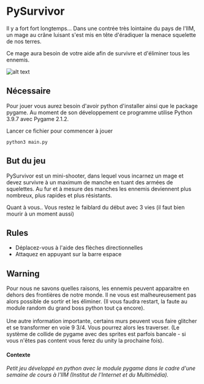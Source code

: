 <h1>PySurvivor</h1>

Il y a fort fort longtemps... Dans une contrée très lointaine du pays de l'IIM, un mage au crâne luisant s'est mis en tête d'éradiquer la menace squelette de nos terres.

Ce mage aura besoin de votre aide afin de survivre et d'éliminer tous les ennemis.

![alt text](https://c4.wallpaperflare.com/wallpaper/815/108/846/dark-sorcerer-city-fantasy-wallpaper-preview.jpg)

## Nécessaire
Pour jouer vous aurez besoin d'avoir python d'installer ainsi que le package pygame. Au moment de son développement ce programme utilise Python 3.9.7 avec Pygame 2.1.2.

Lancer ce fichier pour commencer à jouer
```
python3 main.py
```


## But du jeu
PySurvivor est un mini-shooter, dans lequel vous incarnez un mage et devez survivre à un maximum de manche en tuant des armées de squelettes. Au fur et à mesure des manches les ennemis deviennent plus nombreux, plus rapides et plus résistants.

Quant à vous.. Vous restez le faiblard du début avec 3 vies (il faut bien mourir à un moment aussi)

## Rules
- Déplacez-vous à l'aide des flèches directionnelles
- Attaquez en appuyant sur la barre espace

## Warning
Pour nous ne savons quelles raisons, les ennemis peuvent apparaitre en dehors des frontières de notre monde. Il ne vous est malheureusement pas alors possible de sortir et les éliminer. (Il vous faudra restart, la faute au module random du grand boss python tout ça encore).
<br><br>
Une autre information importante, certains murs peuvent vous faire glitcher et se transformer en voie 9 3/4. Vous pourrez alors les traverser. (Le système de collide de pygame avec des sprites est parfois bancale - si vous n'êtes pas content vous ferez du unity la prochaine fois).

#### Contexte
_Petit jeu développé en python avec le module pygame dans le cadre d'une semaine de cours à l'IIM (Institut de l'Internet et du Multimédia)._ 

